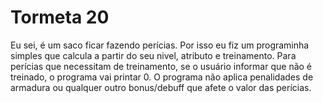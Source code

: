 # Tormeta 20
Eu sei, é um saco ficar fazendo perícias. Por isso eu fiz um programinha simples que calcula a partir do seu nivel, atributo e treinamento.
Para perícias que necessitam de treinamento, se o usuário informar que não é treinado, o programa vai printar 0.
O programa não aplica penalidades de armadura ou qualquer outro bonus/debuff que afete o valor das perícias.
